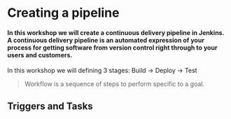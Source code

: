 # Creating a pipeline

#### In this workshop we will create a continuous delivery pipeline in Jenkins.  A continuous delivery pipeline is an automated expression of your process for getting software from version control right through to your users and customers. 
In this workshop we will defining 3 stages:  Build -> Deploy -> Test

> Workflow is a sequence of steps to perform specific to a goal.

## Triggers and Tasks
